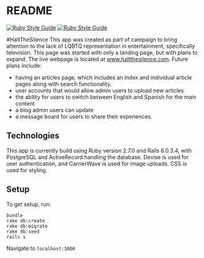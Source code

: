 # README

[![Ruby Style Guide](https://img.shields.io/badge/code_style-rubocop-brightgreen.svg)](https://github.com/rubocop-hq/rubocop)
[![Ruby Style Guide](https://img.shields.io/badge/code_style-community-brightgreen.svg)](https://rubystyle.guide)

#HaltTheSilence
This app was created as part of campaign to bring attention to the lack of LQBTQ representation in entertainment, specifically television. This page was started with only a landing page, but with plans to expand. The live webpage is located at www.haltthesilence.com.
Future plans include:
- having an articles page, which includes an index and individual article pages along with search functionality.
- user accounts that would allow admin users to upload new articles
- the ability for users to switch between English and Spanish for the main content
- a blog admin users can update
- a message board for users to share their experiences.

## Technologies
This app is currently build using Ruby version 2.7.0 and Rails 6.0.3.4, with PostgreSQL and ActiveRecord handling the database.
Devise is used for user authentication, and CarrierWave is used for image uploads.
CSS is used for styling.

## Setup
To get setup, run:
```
bundle
rake db:create
rake db:migrate
rake db:seed
rails s
```
Navigate to ```localhost:3000```
